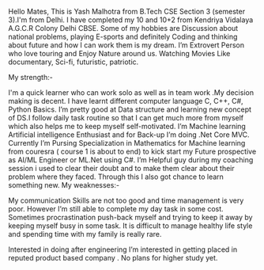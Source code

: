 Hello Mates, This is Yash Malhotra from B.Tech CSE Section 3 (semester 3).I'm from Delhi.
I have completed my 10 and 10+2 from Kendriya Vidalaya A.G.C.R Colony Delhi CBSE. Some of my hobbies are Discussion about national problems, playing E-sports and definitely Coding and thinking about future and how I can work them is my dream. I’m Extrovert Person who love touring and Enjoy Nature around us. Watching Movies Like documentary, Sci-fi, futuristic, patriotic.

My strength:-

I'm a quick learner who can work solo as well as in team work .My decision making is decent. I have learnt different computer language C, C++, C#, Python Basics. I’m pretty good at Data structure and learning new concept of DS.I follow daily task routine so that I can get much more from myself which also helps me to keep myself self-motivated. I’m Machine learning Artificial intelligence Enthusiast and for Back-up I’m doing .Net Core MVC. Currently I’m Pursing Specialization in Mathematics for Machine learning from couresra ( course 1 is about to end) to kick start my Future prospective as AI/ML Engineer or ML.Net using C#. I’m Helpful guy during my coaching session i used to clear their doubt and to make them clear about their problem where they faced. Through this I also got chance to learn something new.
My weaknesses:-

My communication Skills are not too good and time management is very poor. However I’m still able to complete my day task in some cost. Sometimes procrastination push-back myself and trying to keep it away by keeping myself busy in some task. It is difficult to manage healthy life style and spending time with my family is really rare.

Interested in doing after engineering
I’m interested in getting placed in reputed product based company . No plans for higher study yet.
